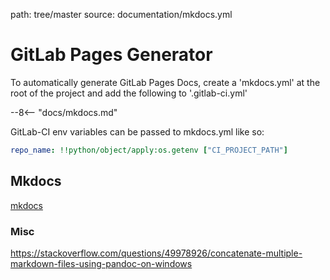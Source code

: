 path: tree/master
source: documentation/mkdocs.yml

# GitLab Pages Generator

To automatically generate GitLab Pages Docs, create a 'mkdocs.yml' at the root of the project and add the following to '.gitlab-ci.yml'

--8<-- "docs/mkdocs.md"

GitLab-CI env variables can be passed to mkdocs.yml like so:

``` yaml
repo_name: !!python/object/apply:os.getenv ["CI_PROJECT_PATH"]
```

## Mkdocs

[mkdocs](https://www.mkdocs.org)

### Misc

<https://stackoverflow.com/questions/49978926/concatenate-multiple-markdown-files-using-pandoc-on-windows>

